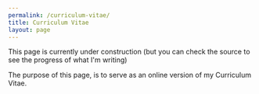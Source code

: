 ```yaml
---
permalink: /curriculum-vitae/
title: Curriculum Vitae
layout: page
---
```


This page is currently under construction (but you can check the source to see the progress of what I'm writing)

The purpose of this page, is to serve as an online version of my Curriculum Vitae.

<!--

# Chris (that's me!)

The IT-guy who loves a challenge and to expand his knowledge into new areas.

# Skills (What I know, and what I can)

# Experience (Current, previous workplaces, and other valuable expirences)

# Education

# Languages (Not the programming kind)

| Language | Skill level             |
|:---------|:------------------------|
| Swedish  | Native (C2)             |
| English  | Upper intermediate (B2) |
| German   | Beginner (A1)           |
| Japanese | Beginner (A1)           |

-->